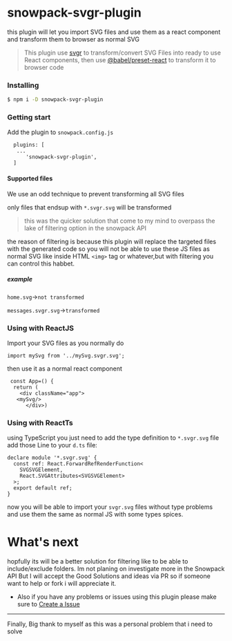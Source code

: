 
# snowpack-svgr-plugin


this plugin will let you import SVG files and use them as a react component and transform them to browser as normal SVG

>This plugin use [svgr](https://github.com/gregberge/svgr) to transform/convert SVG Files into ready to use React components, then use [@babel/preset-react](https://babeljs.io/docs/en/babel-preset-react) to transform it to browser code

### Installing
```sh
$ npm i -D snowpack-svgr-plugin
```
### Getting start
Add the plugin to `snowpack.config.js`

```
  plugins: [
   ...
      'snowpack-svgr-plugin',
  ]

```

#### Supported files
We use an odd technique to prevent transforming all SVG files

only files that endsup with `*.svgr.svg` will be transformed
>this was the quicker solution that come to my mind to overpass the lake of filtering option in the snowpack API

 the reason of filtering is because this plugin will replace the targeted files with the generated code so you will not be able to use these JS files as normal SVG like inside HTML `<img>` tag or whatever,but with filtering you can control this habbet.
 ##### example 

`home.svg`->`not transformed`

`messages.svgr.svg`->`transformed` 

### Using with ReactJS

Import your SVG files as you normally do
```
import mySvg from '../mySvg.svgr.svg';
```
then use it as a normal react component
```
 const App=() {
  return (
    <div className="app">
   <mySvg/>
      </div>)

```
### Using with ReactTs
using TypeScript you just need to add the type definition to `*.svgr.svg`
 file add those Line to your `d.ts` file:

```
declare module '*.svgr.svg' {
  const ref: React.ForwardRefRenderFunction<
    SVGSVGElement,
    React.SVGAttributes<SVGSVGElement>
  >;
  export default ref;
}
```
now you will be able to import your `svgr.svg` files without type problems and use them the same as normal JS with some types spices.




# What's next
hopfully its will be a better solution for filtering like to be able to include/exclude folders.
 Im not planing on investigate more in the Snowpack API But I will accept the Good Solutions and ideas via PR so if someone want to help or fork i will appreciate it.
- Also if you have any problems or issues using this plugin please make sure to [Create a Issue](https://github.com/danzo7/snowpack-svgr-plugin/issues) 


<hr/>
Finally, Big thank to myself as this was a personal problem that i need to solve
